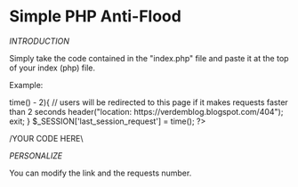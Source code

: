 # Simple PHP Anti-Flood

*INTRODUCTION*

Simply take the code contained in the "index.php" file and paste it at the top of your index (php) file.

Example:
<?php
if (!isset($_SESSION)) {
        session_start();
}
// anti flood protection
if($_SESSION['last_session_request'] > time() - 2){
        // users will be redirected to this page if it makes requests faster than 2 seconds
        header("location: https://verdemblog.blogspot.com/404");
        exit;
}
$_SESSION['last_session_request'] = time();
?>
/YOUR CODE HERE\

*PERSONALIZE*

You can modify the link and the requests number.
